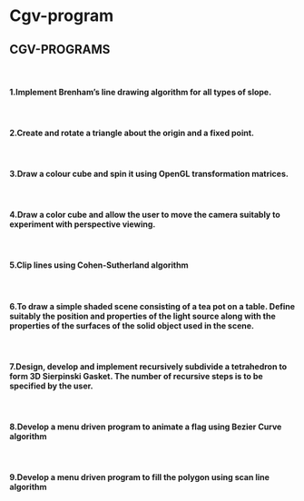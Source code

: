 # Cgv-program
<html>
  <head>
   
<h2>CGV-PROGRAMS</h2><br>
<h4>1.Implement Brenham’s line drawing algorithm for all types of slope.</h4><br>
<h4>2.Create and rotate a triangle about the origin and a fixed point.</h4><br>
<h4>3.Draw a colour cube and spin it using OpenGL transformation matrices.</h4><br>
<h4>4.Draw a color cube and allow the user to move the camera suitably to experiment with perspective viewing.</h4><br>
<h4>5.Clip lines using Cohen-Sutherland algorithm</h4><br>
<h4>6.To draw a simple shaded scene consisting of a tea pot on a table. Define suitably the position and properties of the light source along with the properties of the surfaces of the solid object used in the scene.</h4><br>
<h4>7.Design, develop and implement recursively subdivide a tetrahedron to form 3D Sierpinski Gasket. The number of recursive steps is to be specified by the user.</h4><br>
<h4>8.Develop a menu driven program to animate a flag using Bezier Curve algorithm</h4><br>
<h4>9.Develop a menu driven program to fill the polygon using scan line algorithm</h4><br>
</head>
</html>
